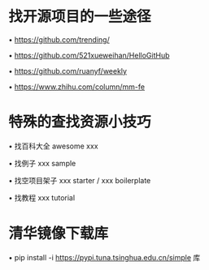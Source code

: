 # 找开源项目的一些途径
• https://github.com/trending/ 

• https://github.com/521xueweihan/HelloGitHub 

• https://github.com/ruanyf/weekly 

• https://www.zhihu.com/column/mm-fe 
# 特殊的查找资源小技巧

• 找百科大全 awesome xxx

• 找例子 xxx sample

• 找空项目架子 xxx starter / xxx boilerplate

• 找教程  xxx tutorial
# 清华镜像下载库
• pip install -i https://pypi.tuna.tsinghua.edu.cn/simple 库
